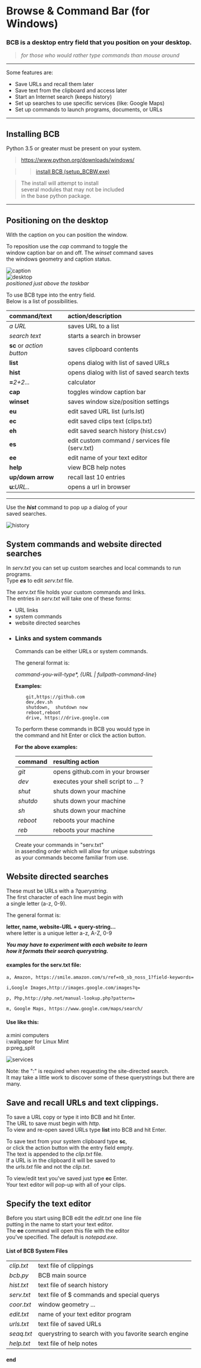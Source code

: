 
# Browse & Command Bar (for Windows)


### BCB is a desktop entry field that you position on your desktop.  
>_for those who would rather type commands than mouse around_

---

Some features are:  
* Save URLs and recall them later
* Save text from the clipboard and access later
* Start an Internet search (keeps history)
* Set up searches to use specific services (like: Google Maps)
* Set up commands to launch programs, documents, or URLs

------
## Installing BCB
Python 3.5 or greater must be present on your system.  
>https://www.python.org/downloads/windows/  


>>[install BCB (setup_BCBW.exe)](setup_BCBW.exe)

>The install will attempt to install  
several modules that may not be included  
in the base python package.

---
## Positioning on the desktop


With the caption on you can position the window.  

To reposition use the _cap_ command to toggle the  
window caption bar on and off. The _winset_ command saves  
the windows geometry and caption status.

![caption](images/bcbw_cap.png)  
![desktop](images/bcbw_on_desktop.png)  
*positioned just above the taskbar*  

To use BCB type into the entry field.  
Below is a list of possibilities.  

| command/text | action/description |
| :----- | :---- |
|_a URL_|saves URL to a list|
|_search text_|starts a search in browser|
|**sc** or _action button_|saves clipboard contents|
|**list**|opens dialog with list of saved URLs|
|**hist**|opens dialog with list of saved search texts|
|**=**_2+2..._|calculator|
|**cap**|toggles window caption bar|
|**winset**|saves window size/position settings|
|**eu**|edit saved URL list (urls.lst)|
|**ec**|edit saved clips text (clips.txt)|
|**eh**|edit saved search history (hist.csv)|
|**es**|edit custom command / services file (serv.txt)|
|**ee**|edit name of your text editor|
|**help**|view BCB help notes|
|**up/down arrow**|recall last 10 entries|
|**u:**_URL.._|opens a url in browser|

---

Use the **_hist_** command to pop up a dialog of your  
saved searches.

![history](images/bcbw_hist.png "hist")

## System commands and website directed searches

In _serv.txt_ you can set up custom searches and 
local commands to run programs.  
Type **_es_** to edit _serv.txt_ file. 


The _serv.txt_ file holds your custom commands and links.  
The entries in _serv.txt_ will take one of these forms:
- URL links 
- system commands
- website directed searches

* ### Links and system commands  
  Commands can be either URLs or system commands.  
   
  The general format is:
  
  _command-you-will-type*, {URL | fullpath-command-line_}  
  
  **Examples:**
  
  ```
      git,https://github.com 
      dev,dev.sh
      shutdown,  shutdown now
      reboot,reboot 
      drive, https://drive.google.com
  ```
  
  To perform these commands in BCB you would type in  
  the command and hit Enter or click the action button.  
  
  **For the above examples:**
  
  | **command** | resulting action |
  | :---------- | :-------------------- |
  |_git_|opens github.com in your browser|  
  |_dev_|executes your shell script to ... ?|  
  |_shut_|shuts down your machine| 
  |_shutdo_|shuts down your machine| 
  |_sh_|shuts down your machine| 
  |_reboot_|reboots your machine|
  |_reb_|reboots your machine|
  
  Create your commands in "serv.txt"  
  in assending order which will allow for unique substrings  
  as your commands become familiar from use.  
  
## Website directed searches
  These must be URLs with a _?querystring_.  
  The first character of each line must begin with  
  a single letter (a-z, 0-9).
  
  The general format is:
  
  >
  **letter, name, website-URL + query-string...**  
  where letter is a unique letter a-z, A-Z, 0-9
  
  _**You may have to experiment with each website to learn  
  how it formats their search querystring.**_  
  
  #### examples for the serv.txt file:  
  ```
  a, Amazon, https://smile.amazon.com/s/ref=nb_sb_noss_1?field-keywords=
  
  i,Google Images,http://images.google.com/images?q= 
  
  p, Php,http://php.net/manual-lookup.php?pattern= 
  
  m, Google Maps, https://www.google.com/maps/search/
 
  ```
  
  #### Use like this:  
>
  a:mini computers  
  i:wallpaper for Linux Mint  
  p:preg_split  
  
  ![services](images/bcbw_serv.png)
  
Note: the ":" is required when requesting the site-directed search.  
It may take a little work to discover some of these querystrings but there are many.  

## Save and recall URLs and text clippings.

To save a URL copy or type it into BCB and hit Enter.  
The URL to save must begin with _http_.  
To view and re-open saved URLs type **list** into BCB and hit Enter.  

To save text from your system clipboard type **sc**,  
or click the action button with the entry field empty.  
The text is appended to the _clip.txt_ file.  
If a URL is in the clipboard it will be saved to  
the _urls.txt_ file and not the _clip.txt_.

To view/edit text you've saved just type **ec** Enter.  
Your text editor will pop-up with all of your clips.

## Specify the text editor
Before you start using BCB edit the _edit.txt_ one line file  
putting in the name to start your text editor.  
The **ee** command will open this file with the editor  
you've specified. The default is _notepad.exe_.


#### List of BCB System Files

| |  |
| ----- | ----- |
|_clip.txt_|text file of clippings|
|_bcb.py_|BCB main source|
|_hist.txt_|text file of search history|
|_serv.txt_|text file of $ commands and special querys|
|_coor.txt_|window geometry ...|
|_edit.txt_|name of your text editor program|
|_urls.txt_|text file of saved URLs|
|_seaq.txt_|querystring to search with you favorite search engine|
|_help.txt_|text file of help notes|


#### end

  